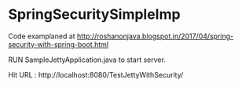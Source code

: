 # SpringSecuritySimpleImp

Code examplaned at http://roshanonjava.blogspot.in/2017/04/spring-security-with-spring-boot.html 

RUN SampleJettyApplication.java to start server.

Hit URL : http://localhost:8080/TestJettyWithSecurity/
